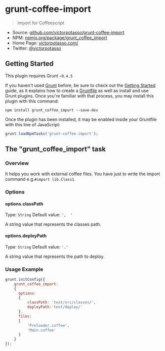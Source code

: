 # grunt-coffee-import

> Import for Coffeescript

* Source: [github.com/victorpotasso/grunt-coffee-import](https://github.com/victorpotasso/grunt-coffee-import)
* NPM: [npmjs.org/package/grunt_coffee_import](https://www.npmjs.org/package/grunt_coffee_import)
* Home Page: [victorpotasso.com/](http://www.victorpotasso.com)
* Twitter: [@victorpotasso](https://twitter.com/victorpotasso)

## Getting Started
This plugin requires Grunt `~0.4.5`

If you haven't used [Grunt](http://gruntjs.com/) before, be sure to check out the [Getting Started](http://gruntjs.com/getting-started) guide, as it explains how to create a [Gruntfile](http://gruntjs.com/sample-gruntfile) as well as install and use Grunt plugins. Once you're familiar with that process, you may install this plugin with this command:

```shell
npm install grunt_coffee_import --save-dev
```

Once the plugin has been installed, it may be enabled inside your Gruntfile with this line of JavaScript:

```js
grunt.loadNpmTasks('grunt-coffee-import');
```

## The "grunt_coffee_import" task

### Overview
It helps you work with external coffee files. You have just to write the import command e.g.`#import lib.Class1`.

### Options

#### options.classPath
Type: `String`
Default value: `',  '`

A string value that represents the classes path.

#### options.deployPath
Type: `String`
Default value: `'.'`

A string value that represents the path to deploy.

### Usage Example

```js
grunt.initConfig({
    grunt_coffee_import:
    {
      options:
      {
          classPath: 'test/src/classes/',
          deployPath:'test/deploy/'
      },
      files:
      [
          'Preloader.coffee',
          'Main.coffee'
      ]
    }
});
```
